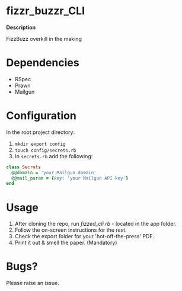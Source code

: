 fizzr_buzzr_CLI
===============

**Description**

FizzBuzz overkill in the making

Dependencies
===============

* RSpec
* Prawn
* Mailgun

Configuration
===============

In the root project directory:

1. `mkdir export config`
2. `touch config/secrets.rb`
3. In `secrets.rb` add the following:

```ruby
class Secrets
  @@domain = 'your Mailgun domain'
  @@mail_param = {key: 'your Mailgun API key'}
end
```

Usage
===============

1. After cloning the repo, run *fizzed_cli.rb* - located in the app folder.
2. Follow the on-screen instructions for the rest.
3. Check the export folder for your \'hot-off-the-press\' PDF.
4. Print it out & smell the paper. (Mandatory)

Bugs?
===============

Please raise an issue.
